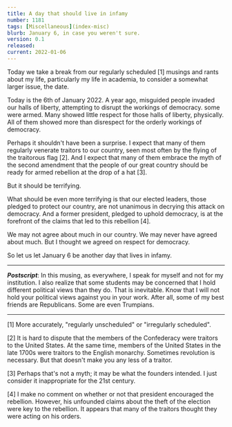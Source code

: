 ```yaml
---
title: A day that should live in infamy
number: 1181
tags: [Miscellaneous](index-misc)
blurb: January 6, in case you weren't sure.
version: 0.1
released: 
current: 2022-01-06
---
```

Today we take a break from our regularly scheduled [1] musings and rants
about my life, particularly my life in academia, to consider a somewhat
larger issue, the date.

Today is the 6th of January 2022.  A year ago, misguided people invaded
our halls of liberty, attempting to disrupt the workings of democracy.
some were armed.  Many showed little respect for those halls of liberty,
physically.  All of them showed more than disrespect for the orderly
workings of democracy.

Perhaps it shouldn't have been a surprise.  I expect that many of them
regularly venerate traitors to our country, seen most often by the
flying of the traitorous flag [2].  And I expect that many of them
embrace the myth of the second amendment that the people of our
great country should be ready for armed rebellion at the drop of a
hat [3].

But it should be terrifying.

What should be even more terrifying is that our elected leaders,
those pledged to protect our country, are not unanimous in decrying
this attack on democracy.  And a former president, pledged to uphold
democracy, is at the forefront of the claims that led to this
rebellion [4].

We may not agree about much in our country.  We may never have
agreed about much.  But I thought we agreed on respect for democracy.

So let us let January 6 be another day that lives in infamy.

---

**_Postscript_**: In this musing, as everywhere, I speak for myself
and not for my institution.  I also realize that some students may be
concerned that I hold different political views than they do.  That
is inevitable.  Know that I will not hold your political views
against you in your work.   After all, some of my best friends are
Republicans.  Some are even Trumpians.

---

[1] More accurately, "regularly unscheduled" or "irregularly scheduled".

[2] It is hard to dispute that the members of the Confederacy were
traitors to the United States.  At the same time, members of the
United States in the late 1700s were traitors to the English
monarchy.  Sometimes revolution is necessary.  But that doesn't make
you any less of a traitor.

[3] Perhaps that's not a myth; it may be what the founders intended.
I just consider it inappropriate for the 21st century.

[4] I make no comment on whether or not that president encouraged
the rebellion.  However, his unfounded claims about the theft of the
election were key to the rebellion.  It appears that many of the
traitors thought they were acting on his orders.
